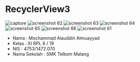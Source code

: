# RecyclerView3
![capture](https://cloud.githubusercontent.com/assets/22111021/20089195/c8db00ca-a5b7-11e6-869b-7ad7e1bb5f94.JPG)
![screenshot 62](https://cloud.githubusercontent.com/assets/22111021/20089203/d356f20c-a5b7-11e6-8050-e90f91c03d53.png)
![screenshot 63](https://cloud.githubusercontent.com/assets/22111021/20089202/d3534864-a5b7-11e6-9be2-6e16c51d04ce.png)
![screenshot 64](https://cloud.githubusercontent.com/assets/22111021/20089204/d35b0c2a-a5b7-11e6-99f7-8c7faeefd33f.png)
![screenshot 65](https://cloud.githubusercontent.com/assets/22111021/20089206/d35e70f4-a5b7-11e6-8ffd-c1d6e4ab4019.png)
![screenshot 66](https://cloud.githubusercontent.com/assets/22111021/20089211/d66364a8-a5b7-11e6-8399-eae909d7a52e.png)
![screenshot 61](https://cloud.githubusercontent.com/assets/22111021/20089205/d35d9594-a5b7-11e6-8ed5-38258d107342.png)

* Nama : Mochammad Alauddin Almuayyad
* Kelas : XI RPL 6 / 19
* NIS : 4753/1472.070
* Nama Sekolah : SMK Telkom Malang

